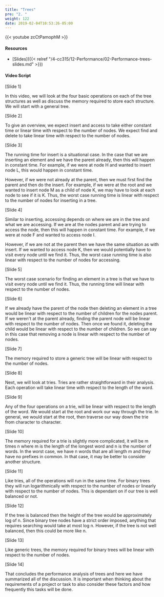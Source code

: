 ```yaml
---
title: "Trees"
pre: "2. "
weight: 122
date: 2019-02-04T10:53:26-05:00
---
```


{{< youtube zcCtPamophM >}}

#### Resources
* [Slides]({{< relref "/4-cc315/12-Performance/02-Performance-trees-slides.md" >}})

#### Video Script

[Slide 1]

In this video, we will look at the four basic operations on each of the tree structures as well as discuss the memory required to store each structure. We will start with a general tree. 

[Slide 2]

To give an overview, we expect insert and access to take either constant time or linear time with respect to the number of nodes. We expect find and delete to take linear time with respect to the number of nodes. 

[Slide 3]

The running time for insert is a situational case. In the case that we are inserting an element and we have the parent already, then this will happen in constant time. For example, if we were at node H and wanted to insert node L, this would happen in constant time. 

However, if we were not already at the parent, then we must first find the parent and then do the insert. For example, if we were at the root and we wanted to insert node M as a child of node K, we may have to look at each node to see if it is K. Thus, the worst case running time is linear with respect to the number of nodes for inserting in a tree. 

[Slide 4]

Similar to inserting, accessing depends on where we are in the tree and what we are accessing. If we are at the nodes parent and are trying to access the node, then this will happen in constant time. For example, if we were at node F and wanted to access node I. 

However, if we are not at the parent then we have the same situation as with insert. If we wanted to access node K, then we would potentially have to visit every node until we find it. Thus, the worst case running time is also linear with respect to the number of nodes for accessing. 

[Slide 5]

The worst case scenario for finding an element in a tree is that we have to visit every node until we find it. Thus, the running time will linear with respect to the number of nodes. 

[Slide 6]

If we already have the parent of the node then deleting an element in a tree would be linear with respect to the number of children for the nodes parent. If we weren't at the parent already, finding the parent node will be linear with respect to the number of nodes. Then once we found it, deleting the child would be linear with respect to the number of children. So we can say in this case that removing a node is linear with respect to the number of nodes. 

[Slide 7]

The memory required to store a generic tree will be linear with respect to the number of nodes. 

[Slide 8]

Next, we will look at tries. Tries are rather straightforward in their analysis. Each operation will take linear time with respect to the length of the word. 


[Slide 9]

Any of the four operations on a trie, will be linear with respect to the length of the word. We would start at the root and work our way through the trie. In general, we would start at the root, then traverse our way down the trie from character to character. 

[Slide 10]

The memory required for a trie is slightly more complicated, it will be m times n where m is the length of the longest word and n is the number of words. In the worst case, we have n words that are all length m and they have no prefixes in common. In that case, it may be better to consider another structure. 

[Slide 11]

Like tries, all of the operations will run in the same time. For binary trees they will run logarithmically with respect to the number of nodes or linearly with respect to the number of nodes. This is dependant on if our tree is well balanced or not. 

[Slide 12]

If the tree is balanced then the height of the tree would be approximately log of n. Since binary tree nodes have a strict order imposed, anything that requires searching would take at most log n. However, if the tree is not well balanced, then this could be more like n. 

[Slide 13]

Like generic trees, the memory required for binary trees will be linear with respect to the number of nodes. 


[Slide 14]

That concludes the performance analysis of trees and here we have summarized all of the discussion. It is important when thinking about the requirements of a project or task to also consider these factors and how frequently this tasks will be done. 